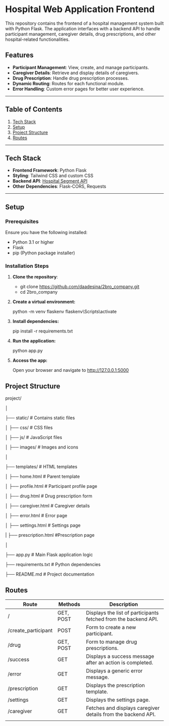 # Hospital Web Application Frontend

This repository contains the frontend of a hospital management system built with Python Flask. The application interfaces with a backend API to handle participant management, caregiver details, drug prescriptions, and other hospital-related functionalities.

## Features

- **Participant Management**: View, create, and manage participants.
- **Caregiver Details**: Retrieve and display details of caregivers.
- **Drug Prescription**: Handle drug prescription processes.
- **Dynamic Routing**: Routes for each functional module.
- **Error Handling**: Custom error pages for better user experience.

---

## Table of Contents

1. [Tech Stack](#tech-stack)
2. [Setup](#setup)
3. [Project Structure](#project-structure)
4. [Routes](#routes)

---

## Tech Stack

- **Frontend Framework**: Python Flask
- **Styling**: Tailwind CSS and custom CSS
- **Backend API**: [Hospital Segment API](https://hospital-segment.onrender.com)
- **Other Dependencies**: Flask-CORS, Requests

---

## Setup

### Prerequisites

Ensure you have the following installed:

- Python 3.1 or higher
- Flask
- pip (Python package installer)

### Installation Steps

1. **Clone the repository**:

   - git clone https://github.com/daadesina/2bro_company.git
   - cd 2bro_company

2. **Create a virtual environment:**

    python -m venv flaskenv
    flaskenv\Scripts\activate

3. **Install dependencies:**

    pip install -r requirements.txt

4. **Run the application:**

    python app.py

5. **Access the app:**

    Open your browser and navigate to http://127.0.0.1:5000

## Project Structure

<p>project/</p>
<p>│</p>
<p>├── static/               # Contains static files</p>
<p>│   ├── css/              # CSS files</p>
<p>│   ├── js/               # JavaScript files</p>
<p>│   ├── images/           # Images and icons</p>
<p>│</p>
<p>├── templates/            # HTML templates</p>
<p>│   ├── home.html         # Parent template</p>
<p>│   ├── profile.html      # Participant profile page</p>
<p>│   ├── drug.html         # Drug prescription form</p>
<p>│   ├── caregiver.html    # Caregiver details</p>
<p>│   ├── error.html        # Error page</p>
<p>│   ├── settings.html     # Settings page</p>
<p>|   ├── prescription.html #Prescription page</p>
<p>│</p>
<p>├── app.py                # Main Flask application logic</p>
<p>├── requirements.txt      # Python dependencies</p>
<p>├── README.md             # Project documentation</p>

## Routes

<table>
    <thead>
        <th>Route</th>
        <th>Methods</th>
        <th>Description</th>
    </thead>
    <tbody>
        <tr>
            <td>/</td>
            <td>GET, POST</td>
            <td>Displays the list of participants fetched from the backend API.</td>
        </tr>
        <tr>
            <td>/create_participant</td>
            <td>POST</td>
            <td>Form to create a new participant.</td>
        </tr>
        <tr>
            <td>/drug</td>
            <td>GET, POST</td>
            <td>Form to manage drug prescriptions.</td>
        </tr>
        <tr>
            <td>/success</td>
            <td>GET</td>
            <td>Displays a success message after an action is completed.</td>
        </tr>
        <tr>
            <td>/error</td>
            <td>GET</td>
            <td>Displays a generic error message.</td>
        </tr>
        <tr>
            <td>/prescription</td>
            <td>GET</td>
            <td>Displays the prescription template.</td>
        </tr>
        <tr>
            <td>/settings</td>
            <td>GET</td>
            <td>Displays the settings page.</td>
        </tr>
        <tr>
            <td>/caregiver</td>
            <td>GET</td>
            <td>Fetches and displays caregiver details from the backend API.</td>
        </tr>
        <tr>
            <td></td>
            <td></td>
            <td></td>
        </tr>
    </tbody>
</table>